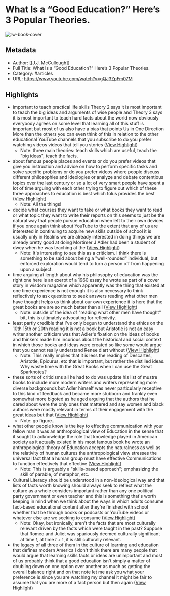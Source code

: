 # What Is a “Good Education?” Here’s 3 Popular Theories.

![rw-book-cover](https://i.ytimg.com/vi/gQJ3ZpFm07M/maxresdefault.jpg)

## Metadata
- Author: [[J.J. McCullough]]
- Full Title: What Is a “Good Education?” Here’s 3 Popular Theories.
- Category: #articles
- URL: https://www.youtube.com/watch?v=gQJ3ZpFm07M

## Highlights
- important to teach practical life skills Theory 2 says it is most important to teach the big ideas and arguments of wise people and Theory 3 says it is most important to teach hard facts about the world now obviously everybody agrees on some level that learning all of this stuff is important but most of us also have a bias that points Us in One Direction More than the others you can even think of this in relation to the other educational YouTube channels that you subscribe to do you prefer watching videos videos that tell you stories ([View Highlight](https://read.readwise.io/read/01hkp1g78m2b98cpx3j5vzbt30))
    - Note: three main theories: teach skills which are useful, teach the "big ideas", teach the facts.
- about famous people places and events or do you prefer videos that give you instruction and advice on how to perform specific tasks and solve specific problems or do you prefer videos where people discuss different philosophies and ideologies or analyze and debate contentious topics over the last century or so a lot of very smart people have spent a lot of time arguing with each other trying to figure out which of these three approaches to education is best which folus provides the best ([View Highlight](https://read.readwise.io/read/01hkp1jym57mnjjypdeq14fk83))
    - Note: All the things!
- decide what courses they want to take or what books they want to read or what topic they want to write their reports on this seems to just be the natural way that people pursue education when left to their own devices if you once again think about YouTube to the extent that any of us are interested in continuing to acquire new skills outside of school it is usually only in Realms we are already interested in doing things we are already pretty good at doing Mortimer J Adler had been a student of dwey when he was teaching at the ([View Highlight](https://read.readwise.io/read/01hkp1t07y7mf32e890bc2j881))
    - Note: It's interesting to see this as a criticism. I think there is something to be said about being a "well-rounded" individual, but enforced exploration would tend to turn a person off from happening upon a subject.
- time arguing at length about why his philosophy of education was the right one here is an exerpt of a 1960 essay he wrote as part of a cover story in wisdom magazine which apparently was the thing that existed at one time experience is not enough it is also necessary to think reflectively to ask questions to seek answers reading what other men have thought helps us think about our own experience it is here that the great books are are so much better than all ([View Highlight](https://read.readwise.io/read/01hkp22yzq0f9cshdb88q0x11k))
    - Note: outside of the idea of "reading what other men have thought" bit, this is ultimately advocating for reflexivity.
- least partly credible that I've only begun to understand the ethics on the 10th 15th or 20th reading it is not a book but Aristotle is not an easy writer another criticism was that Adler's fixation on the ideas of books and thinkers made him incurious about the historical and social context in which those books and ideas were created so like some would argue that you cannot really understand Renee diart without ([View Highlight](https://read.readwise.io/read/01hkp28b9j1pyn5peggq9vka1z))
    - Note: This really implies that it is less the reading of Descartes, Aristotle, Epicurus, etc that is important, but rather the distilled ideas. Why waste time with the Great Books when I can use the Great Sparknotes?
- these sorts of criticisms all he had to do was update his list of mustre books to include more modern writers and writers representing more diverse backgrounds but Adler himself was never particularly receptive to this kind of feedback and became more stubborn and frankly even somewhat more bigoted as he aged arguing that the authors that he cared about were the only ones that mattered and say women and black authors were mostly relevant in terms of their engagement with the great ideas but that ([View Highlight](https://read.readwise.io/read/01hkp2b0s3t21v6eg9txb1k0qw))
    - Note: go figure...
- what other people know is the key to effective communication with your fellow man it was an anthropological view of Education in the sense that it sought to acknowledge the role that knowledge played in American society as it actually existed in his most famous book he wrote an anthropological theory of Education accepts the naturalness as well as the relativity of human cultures the anthropological view stresses the universal fact that a human group must have effective Communications to function effectively that effective ([View Highlight](https://read.readwise.io/read/01hkp2e92jrbk6c4h8hetjm7n8))
    - Note: This is arguably a "skills-based approach"; emphasizing the skill of parable, of metaphor, etc.
- Cultural Literacy should be understood in a non-ideological way and that lists of facts worth knowing should always seek to reflect what the culture as a whole considers important rather than any one political party government or even teacher and this is something that's worth keeping in mind when we think about the ways in which adults consume fact-based educational content after they're finished with school whether that be through books or podcasts or YouTube videos or whatever else are we seeking to consume ([View Highlight](https://read.readwise.io/read/01hkp2kmkj9fznjjjxq8z6fz64))
    - Note: Okay, but ironically, aren't the facts that are most culturally relevant driven by the facts which were taught in the past? Suppose that Romeo and Juliet was spuriously deemed culturally significant at time $t$, at time $t+1$, it is still culturally relevant.
- the legacy of all three of them in the culture of learning and education that defines modern America I don't think there are many people that would argue that learning skills facts or ideas are unimportant and most of us probably think that a good education isn't simply a matter of doubling down on one option over another as much as getting the overall balance right and on that note let me ask you what your preference is since you are watching my channel it might be fair to assume that you are more of a fact person but then again ([View Highlight](https://read.readwise.io/read/01hkp2r9d018asa990wysb0f5n))
